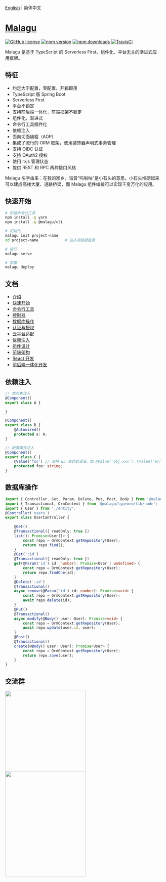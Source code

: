 [English](./README.md) | 简体中文

# [Malagu](https://www.yuque.com/cellbang/malagu/puw7p0)

[![GitHub license](https://img.shields.io/badge/license-MIT-blue.svg)](https://github.com/cellbang/malagu/blob/master/LICENSE)
[![npm version](https://img.shields.io/npm/v/@malagu/core.svg?style=flat)](https://www.npmjs.com/org/malagu)
[![npm downloads](https://img.shields.io/npm/dm/@malagu/core.svg?style=flat)](https://www.npmjs.com/org/malagu)
[![TravisCI](https://www.travis-ci.org/cellbang/malagu.svg?branch=master)](https://www.travis-ci.org/cellbang/malagu) 

Malagu 是基于 TypeScript 的 Serverless First、组件化、平台无关的渐进式应用框架。


## 特征

- 约定大于配置，零配置，开箱即用
- TypeScript 版 Spring Boot
- Serverless First
- 平台不锁定
- 支持前后端一体化，前端框架不锁定
- 组件化，渐进式
- 命令行工具插件化
- 依赖注入
- 面向切面编程（AOP）
- 集成了流行的 ORM 框架，使用装饰器声明式事务管理
- 支持 OIDC 认证
- 支持 OAuth2 授权
- 使用 rxjs 管理状态
- 提供 REST 和 RPC 两种接口风格

Malagu 名字由来：在我的家乡，谐音“吗啦咕”是小石头的意思，小石头堆砌起来可以建成高楼大厦、道路桥梁，而 Malagu 组件编排可以实现千变万化的应用。

## 快速开始

```bash
# 安装命令行工具
npm install -g yarn
npm install -g @malagu/cli

# 初始化
malagu init project-name
cd project-name            # 进入项目根目录

# 运行
malagu serve

# 部署
malagu deploy
```

## 文档

- [介绍](https://www.yuque.com/cellbang/malagu/puw7p0)
- [快速开始](https://www.yuque.com/cellbang/malagu/qmq79k)
- [命令行工具](https://www.yuque.com/cellbang/malagu/xbfpir)
- [控制器](https://www.yuque.com/cellbang/malagu/cbgl7g)
- [数据库操作](https://www.yuque.com/cellbang/malagu/ztbcwq)
- [认证与授权](https://www.yuque.com/cellbang/malagu/qhl0km)
- [云平台适配](https://www.yuque.com/cellbang/malagu/hh1mng)
- [依赖注入](https://www.yuque.com/cellbang/malagu/fw025h)
- [组件设计](https://www.yuque.com/cellbang/malagu/qaqomw)
- [前端架构](https://www.yuque.com/cellbang/malagu/vl9wbw)
- [React 开发](https://www.yuque.com/cellbang/malagu/fum7u8)
- [前后端一体化开发](https://www.yuque.com/cellbang/malagu/fi6lxi)


## 依赖注入

```typescript
// 类对象注入
@Component()
export class A {

}

@Component()
export class B {
    @Autowired()
    protected a: A;
}

// 配置属性注入
@Component()
export class C {
    @Value('foo') // 支持 EL 表达式语法，如 @Value('obj.xxx')、@Value('arr[1]') 等等
    protected foo: string;
}
```

## 数据库操作

```typescript
import { Controller, Get, Param, Delete, Put, Post, Body } from '@malagu/mvc/lib/node';
import { Transactional, OrmContext } from '@malagu/typeorm/lib/node';
import { User } from './entity';
@Controller('users')
export class UserController {
    
    @Get()
    @Transactional({ readOnly: true })
    list(): Promise<User[]> {
        const repo = OrmContext.getRepository(User);
        return repo.find();
    }
    @Get(':id')
    @Transactional({ readOnly: true })
    get(@Param('id') id: number): Promise<User | undefined> {
        const repo = OrmContext.getRepository(User);
        return repo.findOne(id);
    }
    @Delete(':id')
    @Transactional()
    async remove(@Param('id') id: number): Promise<void> {
        const repo = OrmContext.getRepository(User);
        await repo.delete(id);
    }
    @Put()
    @Transactional()
    async modify(@Body() user: User): Promise<void> {
        const repo = OrmContext.getRepository(User);
        await repo.update(user.id, user);
    }
    @Post()
    @Transactional()
    create(@Body() user: User): Promise<User> {
        const repo = OrmContext.getRepository(User);
        return repo.save(user);
    }
}
```

## 交流群

<img src="https://i.loli.net/2020/09/29/omaq25b9VtSLI6X.jpg" width="260px"/><img src="https://i.loli.net/2020/09/29/3gDijlqfF8UP79b.jpg" width="260px" height="343px">

<!-- ## 示例

1. 创建应用

![](https://img.alicdn.com/tfs/TB1BjYFcIKfxu4jSZPfXXb3dXXa-1425-818.gif)

2. 本地运行应用

![](https://gw.alicdn.com/tfs/TB1Vb1rA.Y1gK0jSZFCXXcwqXXa-1425-818.gif)

3. 本地调试应用

![](https://img.alicdn.com/tfs/TB1j5KtAYj1gK0jSZFuXXcrHpXa-1425-818.gif)

4. 部署应用

![](https://img.alicdn.com/tfs/TB1SbCnA4z1gK0jSZSgXXavwpXa-1425-818.gif) -->
